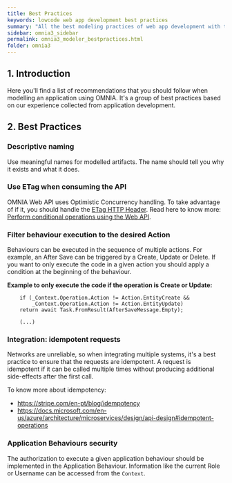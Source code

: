 ```yaml
---
title: Best Practices
keywords: lowcode web app development best practices
summary: "All the best modeling practices of web app development with the OMNIA Platform."
sidebar: omnia3_sidebar
permalink: omnia3_modeler_bestpractices.html
folder: omnia3
---
```



## 1. Introduction

Here you'll find a list of recommendations that you should follow when modelling an application using OMNIA. It's a group of best practices based on our experience collected from application development.


## 2. Best Practices

### Descriptive naming

Use meaningful names for modelled artifacts. The name should tell you why it exists and what it does.

### Use ETag when consuming the API

OMNIA Web API uses Optimistic Concurrency handling. To take advantage of if it, you should handle the [ETag HTTP Header](https://developer.mozilla.org/en-US/docs/Web/HTTP/Headers/ETag).
Read here to know more: [Perform conditional operations using the Web API](https://docs.microsoft.com/en-us/powerapps/developer/common-data-service/webapi/perform-conditional-operations-using-web-api).

### Filter behaviour execution to the desired Action

Behaviours can be executed in the sequence of multiple actions. For example, an After Save can be triggered by a Create, Update or Delete. If you want to only execute the code in a given action you should apply a condition at the beginning of the behaviour.

**Example to only execute the code if the operation is Create or Update:**

```
    if (_Context.Operation.Action != Action.EntityCreate &&
        _Context.Operation.Action != Action.EntityUpdate)
    return await Task.FromResult(AfterSaveMessage.Empty);
    
    (...)
```

### Integration: idempotent requests

Networks are unreliable, so when integrating multiple systems, it's a best practice to ensure that the requests are idempotent. A request is idempotent if it can be called multiple times without producing additional side-effects after the first call.

To know more about idempotency:

 - https://stripe.com/en-pt/blog/idempotency
 - https://docs.microsoft.com/en-us/azure/architecture/microservices/design/api-design#idempotent-operations


### Application Behaviours security

The authorization to execute a given application behaviour should be implemented in the Application Behaviour.
Information like the current Role or Username can be accessed from the `Context`.